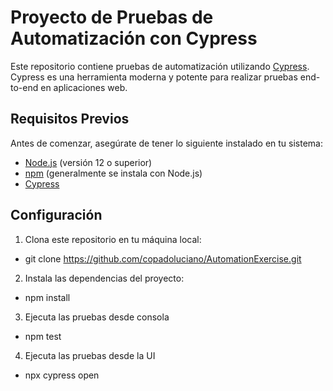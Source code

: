 # Proyecto de Pruebas de Automatización con Cypress

Este repositorio contiene pruebas de automatización utilizando [Cypress](https://www.cypress.io/). 
Cypress es una herramienta moderna y potente para realizar pruebas end-to-end en aplicaciones web.

## Requisitos Previos

Antes de comenzar, asegúrate de tener lo siguiente instalado en tu sistema:

- [Node.js](https://nodejs.org/) (versión 12 o superior)
- [npm](https://www.npmjs.com/) (generalmente se instala con Node.js)
- [Cypress](https://www.cypress.io/)

## Configuración

1. Clona este repositorio en tu máquina local:

- git clone https://github.com/copadoluciano/AutomationExercise.git

2. Instala las dependencias del proyecto:
- npm install

3. Ejecuta las pruebas desde consola
- npm test

4. Ejecuta las pruebas desde la UI
- npx cypress open